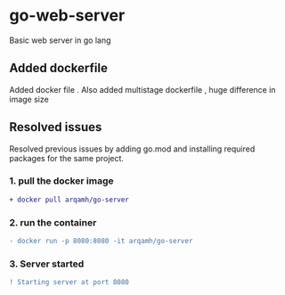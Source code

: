 # go-web-server
Basic web server in go lang

## Added dockerfile
Added docker file . Also added multistage dockerfile , huge difference in image size

## Resolved issues
Resolved previous issues by adding go.mod and installing required packages for the same project. 

### 1. pull the docker image 
```diff
+ docker pull arqamh/go-server
```
### 2. run the container 
```diff
- docker run -p 8080:8080 -it arqamh/go-server
```
### 3. Server started 
```diff
! Starting server at port 8080 
```


